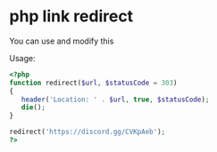 # php link redirect
You can use and modify this

Usage:

```php
<?php
function redirect($url, $statusCode = 303)
{
   header('Location: ' . $url, true, $statusCode);
   die();
}

redirect('https://discord.gg/CVKpAeb');
?>
```
